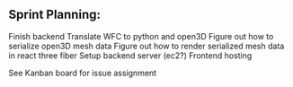 ## Sprint Planning:
Finish backend
Translate WFC to python and open3D
Figure out how to serialize open3D mesh data
Figure out how to render serialized mesh data in react three fiber
Setup backend server (ec2?)
Frontend hosting

See Kanban board for issue assignment
